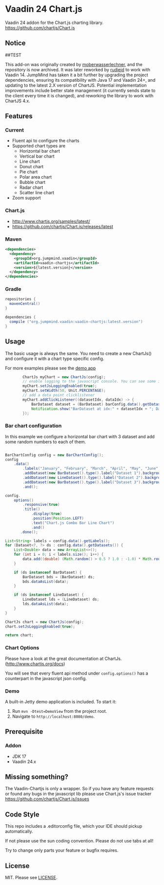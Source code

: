 # Vaadin 24 Chart.js
Vaadin 24 addon for the Chart.js charting library. https://github.com/chartjs/Chart.js

## Notice

##TEST

This add-on was originally created by [moberwasserlechner](https://github.com/moberwasserlechner/), and the repository is now archived. It was later reworked by [rudiejd](https://github.com/rudiejd/) to work with Vaadin 14. JumpMind has taken it a bit further by upgrading the project dependencies, ensuring its compatibility with Java 17 and Vaadin 24+, and updating to the latest 2.X version of ChartJS. Potential implementation improvements include better state management (it currently sends state to the client every time it is changed), and reworking the library to work with ChartJS 4.x.

## Features
### Current
* Fluent api to configure the charts
* Supported chart types are
  * Horizontal bar chart
  * Vertical bar chart
  * Line chart
  * Donut chart
  * Pie chart
  * Polar area chart
  * Bubble chart
  * Radar chart
  * Scatter line chart
* Zoom support

### Chart.js

* http://www.chartjs.org/samples/latest/
* https://github.com/chartjs/Chart.js/releases/latest


### Maven

```xml
<dependencies>
  <dependency>
    <groupId>org.jumpmind.vaadin</groupId>
    <artifactId>vaadin-chartjs</artifactId>
    <version>${latest.version}</version>
  </dependency>
</dependencies>
```

### Gradle

```gradle
repositories {
  mavenCentral()
}

dependencies {
  compile ("org.jumpmind.vaadin:vaadin-chartjs:latest.version")
}
```

## Usage

The basic usage is always the same. You need to create a new ChartJs() and configure it with a chart type specific config.

For more examples please see the [demo app](#vaadin-addon)

```java
        ChartJs myChart = new ChartJs(config);
        // enable logging to the javascript console. You can see some interessenting things there ;). Please do not use this in production because it's only needed for debugging.
        myChart.setJsLoggingEnabled(true);
        myChart.setWidth(50, Unit.PERCENTAGE);
        // add a data point clicklistener
        myChart.addClickListener((datasetIdx, dataIdx) -> {
            BarDataset dataset = (BarDataset) barConfig.data().getDatasets().get(datasetIdx);
            Notification.show("BarDataset at idx:" + datasetIdx + "; Data: idx=" + dataIdx + "; Value=" + dataset.getData().get(dataIdx), Type.WARNING_MESSAGE);
        });
```

### Bar chart configuration

In this example we configure a horizontal bar chart with 3 dataset and add some random numbers to each of them.

```java

BarChartConfig config = new BarChartConfig();
config
    .data()
        .labels("January", "February", "March", "April", "May", "June", "July")
        .addDataset(new BarDataset().type().label("Dataset 1").backgroundColor("rgba(151,187,205,0.5)").borderColor("white").borderWidth(2))
        .addDataset(new LineDataset().type().label("Dataset 2").backgroundColor("rgba(151,187,205,0.5)").borderColor("white").borderWidth(2))
        .addDataset(new BarDataset().type().label("Dataset 3").backgroundColor("rgba(220,220,220,0.5)"))
        .and();

config.
    options()
        .responsive(true)
        .title()
            .display(true)
            .position(Position.LEFT)
            .text("Chart.js Combo Bar Line Chart")
            .and()
       .done();

List<String> labels = config.data().getLabels();
for (Dataset<?, ?> ds : config.data().getDatasets()) {
    List<Double> data = new ArrayList<>();
    for (int i = 0; i < labels.size(); i++) {
        data.add((double) (Math.random() > 0.5 ? 1.0 : -1.0) * Math.round(Math.random() * 100));
    }

    if (ds instanceof BarDataset) {
        BarDataset bds = (BarDataset) ds;
        bds.dataAsList(data);
    }

    if (ds instanceof LineDataset) {
        LineDataset lds = (LineDataset) ds;
        lds.dataAsList(data);
    }
}

ChartJs chart = new ChartJs(config);
chart.setJsLoggingEnabled(true);

return chart;
```

### Chart Options

Please have a look at the great documentation at ChartJs. (http://www.chartjs.org/docs)

You will see that every fluent api method under `config.options()` has a counterpart in the javascript json config.

### Demo

A built-in Jetty demo application is included.
To start it:
1. Run ```mvn -Dtest=DemoView``` from the project root.
2. Navigate to `http://localhost:8080/demo`.

## Prerequisite

### Addon
* JDK 17
* Vaadin 24.x

## Missing something?

The Vaadin-Chartjs is only a wrapper. So if you have any feature requests or found any bugs in the javascript lib please use Chart.js's issue tracker https://github.com/chartjs/Chart.js/issues

## Code Style

This repo includes a .editorconfig file, which your IDE should pickup automatically.

If not please use the sun coding convention. Please do not use tabs at all!

Try to change only parts your feature or bugfix requires.

## License

MIT. Please see [LICENSE](https://github.com/rudiejd/vaadin-chartjs/blob/master/LICENSE).

